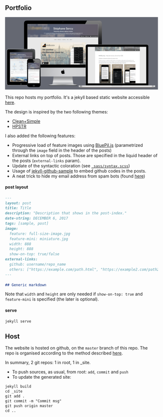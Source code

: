 ## Portfolio

[![screenshot](screenshot-min.png)](http://tsucres.me)


This repo hosts my portfolio. It's a jekyll based static website accessible [here](http://www.tsucres.me).

The design is inspired by the two following themes: 
- [Clean+Simple](https://github.com/nathanrooy/Clean-and-Simple-Jekyll-Theme)
- [HPSTR](https://github.com/mmistakes/hpstr-jekyll-theme)

I also added the following features: 
- Progressive load of feature images using [BluePil.js](https://github.com/tsucres/BluePil.js) (parametrized through the `image` field in the header of the posts)
- External links on top of posts. Those are specified in the liquid header of the posts (`external-links` param).
- Update of the syntactic coloration (see [`_sass/syntax.scss`](_sass/syntax.scss))
- Usage of [jekyll-github-sample](https://github.com/bwillis/jekyll-github-sample) to embed github codes in the posts.
- A neat trick to hide my email address from spam bots (found [here](https://stackoverflow.com/questions/483212/effective-method-to-hide-email-from-spam-bots#answer-41566570))



#### post layout

```md
---
layout: post
title: Title
description: "Description that shows in the post-index."
date-string: DECEMBER 6, 2017
tags: [sample, post]
image:
  feature: full-size-image.jpg
  feature-mini: miniature.jpg
  width: 888
  height: 888
  show-on-top: true/false
external-links: 
  github: username/repo_name
  others: ["https://example.com/path.html", "https://example2.com/path2.html"]
---

## Generic markdown

```

Note that `width` and `height` are only needed if `show-on-top: true` and `feature-mini` is specified (the later is optional).



#### serve

```sh
jekyll serve
```



## Host

The website is hosted on github, on the `master` branch of this repo. The repo is organised according to the method described [here](https://drewsilcock.co.uk/custom-jekyll-plugins).

In summary, 2 git repos: 1 in root, 1 in \_site. 

- To push sources, as usual, from root: `add`, `commit` and `push`
- To update the generated site: 
```
jekyll build
cd _site
git add .
git commit -m "Commit msg"
git push origin master
cd ..
```


